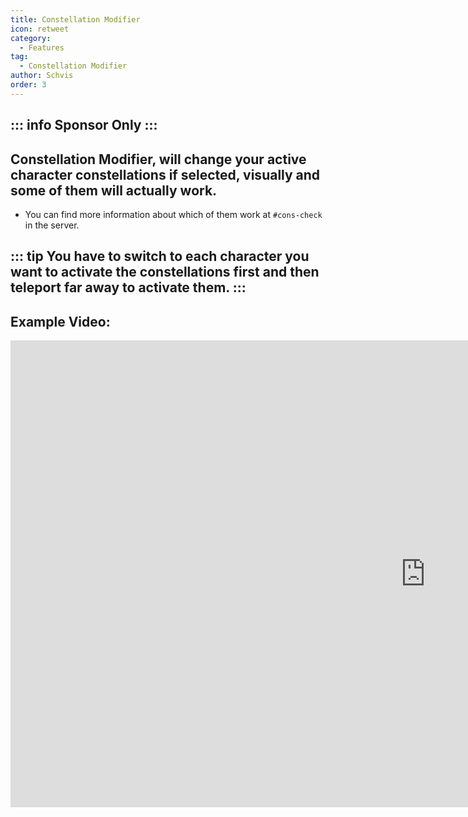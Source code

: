 ```yaml
---
title: Constellation Modifier
icon: retweet
category:
  - Features
tag:
  - Constellation Modifier
author: Schvis
order: 3
---
```

::: info Sponsor Only
:::
---
## Constellation Modifier, will change your active character constellations if selected, visually and some of them will actually work.
- You can find more information about which of them work at `#⁠cons-check` in the server. 

::: tip You have to switch to each character you want to activate the constellations first and then teleport far away to activate them.
:::
---
## Example Video:

<div class="iframe-container"><iframe width="1328" height="747" src="https://www.youtube.com/embed/S9-g5weE9l8?list=PL5eI1Tb64p56g27qfYk7VuFTz4FK6YrKa" title="Korepi - Constellation Modifier (Sponsor)" frameborder="0" allow="accelerometer; autoplay; clipboard-write; encrypted-media; gyroscope; picture-in-picture; web-share" referrerpolicy="strict-origin-when-cross-origin" allowfullscreen></iframe></div>
